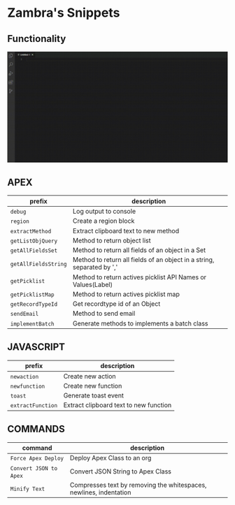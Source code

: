 # Zambra's Snippets

## Functionality

![snippets](./img/use.gif)


## APEX

| prefix               | description                                                            |
|----------------------|------------------------------------------------------------------------|
| `debug`              | Log output to console                                                  |
| `region`             | Create a region block                                                  |
| `extractMethod`      | Extract clipboard text to new method                                   |
| `getListObjQuery`    | Method to return object list                                           |
| `getAllFieldsSet`    | Method to return all fields of an object in a Set<String>              |
| `getAllFieldsString` | Method to return all fields of an object in a string, separated by ',' |
| `getPicklist`        | Method to return actives picklist API Names or Values(Label)           |
| `getPicklistMap`     | Method to return actives picklist map                                  |
| `getRecordTypeId`    | Get recordtype id of an Object                                         |
| `sendEmail`          | Method to send email                                                   |
| `implementBatch`     | Generate methods to implements a batch class                           |


## JAVASCRIPT

| prefix               | description                                                            |
|----------------------|------------------------------------------------------------------------|
| `newaction`          | Create new action                                                      |
| `newfunction`        | Create new function                                                    |
| `toast`              | Generate toast event                                                   |
| `extractFunction`    | Extract clipboard text to new function                                 |


## COMMANDS

| command                               | description                                                        |
|---------------------------------------|--------------------------------------------------------------------|
| `Force Apex Deploy`                   | Deploy Apex Class to an org                                        |
| `Convert JSON to Apex`                | Convert JSON String to Apex Class                                  |
| `Minify Text`                         | Compresses text by removing the whitespaces, newlines, indentation |
